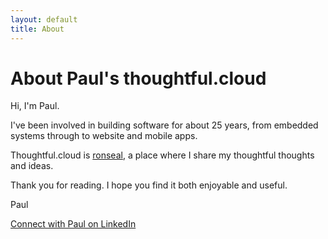 ```yaml
---
layout: default
title: About
---
```


# About Paul's thoughtful.cloud

Hi, I'm Paul.

I've been involved in building software for about 25 years, from embedded systems through to website and mobile apps.

Thoughtful.cloud is [ronseal](https://en.wikipedia.org/wiki/Ronseal), a place where I share my thoughtful thoughts and ideas.

Thank you for reading. I hope you find it both enjoyable and useful.

Paul

[Connect with Paul on LinkedIn](https://www.linkedin.com/in/paulgrayson/)


